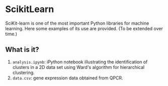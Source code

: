 ScikitLearn
===========

SciKit-learn is one of the most important Python libraries for machine
learning.  Here some examples of its use are provided.  (To be extended
over time.)

What is it?
-----------
1. `analysis.ipynb`: iPython notebook illustrating the identification of
    clusters in a 2D data set using Ward's algorithm for hierarchical
    clustering.
1. `data.csv`: gene expression data obtained from QPCR.
